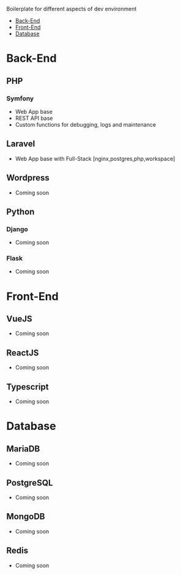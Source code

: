 Boilerplate for different aspects of dev environment
- [Back-End](#back-kend)
- [Front-End](#front-end)
- [Database](#database)


# Back-End

## PHP
### Symfony
- Web App base
- REST API base
- Custom functions for debugging, logs and maintenance

## Laravel
- Web App base with Full-Stack [nginx,postgres,php,workspace]

## Wordpress
- Coming soon



## Python
### Django
- Coming soon

### Flask
- Coming soon



# Front-End

## VueJS
- Coming soon

## ReactJS
- Coming soon

## Typescript
- Coming soon



# Database

## MariaDB
- Coming soon

## PostgreSQL
- Coming soon

## MongoDB
- Coming soon

## Redis
- Coming soon

